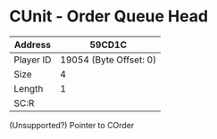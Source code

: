 #  CUnit - Order Queue Head
Address   | 59CD1C
----------|-------------
Player ID | 19054 (Byte Offset: 0)
Size 	  | 4
Length 	  | 1
SC:R      | 

(Unsupported?) Pointer to COrder
